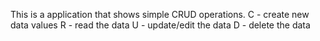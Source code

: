 This is a application that shows simple CRUD operations.
C - create new data values
R - read the data 
U - update/edit the data
D - delete the data
